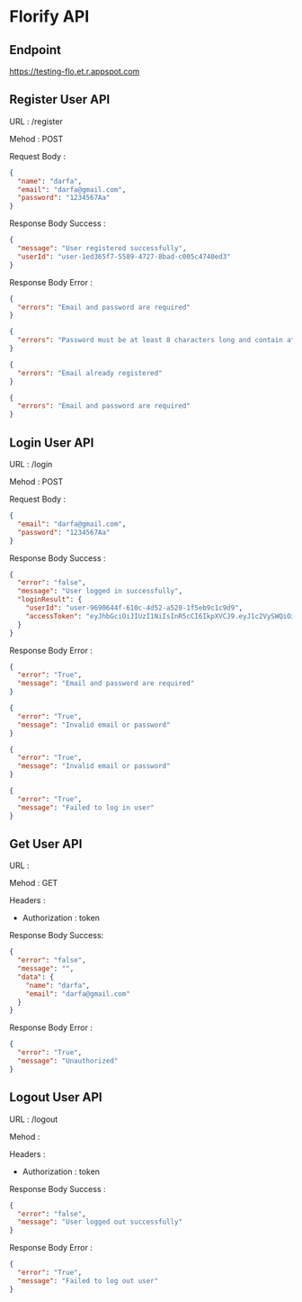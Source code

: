 # Florify API

## Endpoint

https://testing-flo.et.r.appspot.com

## Register User API

URL : /register

Mehod : POST

Request Body :

```json
{
  "name": "darfa",
  "email": "darfa@gmail.com",
  "password": "1234567Aa"
}
```

Response Body Success :

```json
{
  "message": "User registered successfully",
  "userId": "user-1ed365f7-5589-4727-8bad-c005c4740ed3"
}
```

Response Body Error :

```json
{
  "errors": "Email and password are required"
}
```

```json
{
  "errors": "Password must be at least 8 characters long and contain at least one lowercase letter, one uppercase letter, and one number"
}
```

```json
{
  "errors": "Email already registered"
}
```

```json
{
  "errors": "Email and password are required"
}
```

## Login User API

URL : /login

Mehod : POST

Request Body :

```json
{
  "email": "darfa@gmail.com",
  "password": "1234567Aa"
}
```

Response Body Success :

```json
{
  "error": "false",
  "message": "User logged in successfully",
  "loginResult": {
    "userId": "user-9690644f-610c-4d52-a520-1f5eb9c1c9d9",
    "accessToken": "eyJhbGciOiJIUzI1NiIsInR5cCI6IkpXVCJ9.eyJ1c2VySWQiOiJ1c2VyLTk2OTA2NDRmLTYxMGMtNGQ1Mi1hNTIwLTFmNWViOWMxYzlkOSIsImlhdCI6MTcxNzkxMDMxMn0.f7y7LlQjLcPze_N9mvk06RZUKnwBHU1kcvECMBrRlms"
  }
}
```

Response Body Error :

```json
{
  "error": "True",
  "message": "Email and password are required"
}
```

```json
{
  "error": "True",
  "message": "Invalid email or password"
}
```

```json
{
  "error": "True",
  "message": "Invalid email or password"
}
```

```json
{
  "error": "True",
  "message": "Failed to log in user"
}
```

## Get User API

URL : 

Mehod : GET

Headers :

- Authorization : token

Response Body Success:

```json
{
  "error": "false",
  "message": "",
  "data": {
    "name": "darfa",
    "email": "darfa@gmail.com"
  }
}
```

Response Body Error :

```json
{
  "error": "True",
  "message": "Unauthorized"
}
```

## Logout User API

URL : /logout

Mehod : 

Headers :

- Authorization : token

Response Body Success :

```json
{
  "error": "false",
  "message": "User logged out successfully"
}
```

Response Body Error :

```json
{
  "error": "True",
  "message": "Failed to log out user"
}
```
